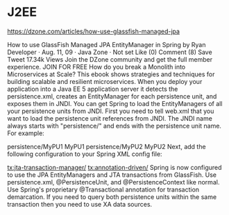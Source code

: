 # J2EE

https://dzone.com/articles/how-use-glassfish-managed-jpa

How to use GlassFish Managed JPA EntityManager in Spring
  by Ryan Developer  ·  Aug. 11, 09 · Java Zone · Not set
Like (0)
  Comment (8)
Save   Tweet  17.34k Views
Join the DZone community and get the full member experience. JOIN FOR FREE
How do you break a Monolith into Microservices at Scale? This ebook shows strategies and techniques for building scalable and resilient microservices.
When you deploy your application into a Java EE 5 application server it detects the persistence.xml, creates an EntityManager for each persistence unit, and exposes them in JNDI. You can get Spring to load the EntityManagers of all your persistence units from JNDI. First you need to tell web.xml that you want to load the persistence unit references from JNDI. The JNDI name always starts with "persistence/" and ends with the persistence unit name. For example:

 <persistence-unit-ref>
   <persistence-unit-ref-name>persistence/MyPU1</persistence-unit-ref-name>
   <persistence-unit-name>MyPU1</persistence-unit-name>
 </persistence-unit-ref>

 <persistence-unit-ref>
   <persistence-unit-ref-name>persistence/MyPU2</persistence-unit-ref-name>
   <persistence-unit-name>MyPU2</persistence-unit-name>
 </persistence-unit-ref>
 Next, add the following configuration to your Spring XML config file:

 <bean class="org.springframework.orm.jpa.support.PersistenceAnnotationBeanPostProcessor" >
   <property name="persistenceUnits">
     <map>
       <entry key="MyPU1" value="persistence/MyPU1"/>
       <entry key="MyPU2" value="persistence/MyPU2"/>
     </map>
   </property>
 </bean>

 <tx:jta-transaction-manager/>
 <tx:annotation-driven/>
Spring is now configured to use the JPA EntityManagers and JTA transactions from GlassFish. Use persistence.xml, @PersistenceUnit, and @PersistenceContext like normal. Use Spring's proprietary @Transactional annotation for transaction demarcation.  If you need to query both persistence units within the same transaction then you need to use XA data sources.
